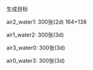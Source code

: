 生成目标

air2_water1: 300张(2d) 164+138

air1_water2: 300张(3d) 

air3_water0: 300张(3d)

air0_water3: 300张(3d)
